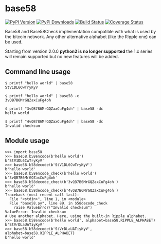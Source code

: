 # base58

[![PyPI Version][pypi-image]](https://pypi.python.org/pypi?name=base58&:action=display)
[![PyPI Downloads][pypi-downloads-image]](https://pypi.python.org/pypi?name=base58&:action=display)
[![Build Status][travis-image]](https://travis-ci.org/keis/base58)
[![Coverage Status][coveralls-image]](https://coveralls.io/r/keis/base58?branch=master)

Base58 and Base58Check implementation compatible with what is used by the
bitcoin network. Any other alternative alphabet (like the Ripple one) can be used.

Starting from version 2.0.0 **python2 is no longer supported** the 1.x series
will remain supported but no new features will be added.


## Command line usage

    $ printf "hello world" | base58
    StV1DL6CwTryKyV

    $ printf "hello world" | base58 -c
    3vQB7B6MrGQZaxCuFg4oh

    $ printf "3vQB7B6MrGQZaxCuFg4oh" | base58 -dc
    hello world

    $ printf "4vQB7B6MrGQZaxCuFg4oh" | base58 -dc
    Invalid checksum


## Module usage

    >>> import base58
    >>> base58.b58encode(b'hello world')
    b'StV1DL6CwTryKyV'
    >>> base58.b58decode(b'StV1DL6CwTryKyV')
    b'hello world'
    >>> base58.b58encode_check(b'hello world')
    b'3vQB7B6MrGQZaxCuFg4oh'
    >>> base58.b58decode_check(b'3vQB7B6MrGQZaxCuFg4oh')
    b'hello world'
    >>> base58.b58decode_check(b'4vQB7B6MrGQZaxCuFg4oh')
    Traceback (most recent call last):
      File "<stdin>", line 1, in <module>
      File "base58.py", line 89, in b58decode_check
        raise ValueError("Invalid checksum")
    ValueError: Invalid checksum
    # Use another alphabet. Here, using the built-in Ripple alphabet.
    >>> base58.b58encode(b'hello world', alphabet=base58.RIPPLE_ALPHABET)
    b'StVrDLaUATiyKyV'
    >>> base58.b58decode(b'StVrDLaUATiyKyV', alphabet=base58.RIPPLE_ALPHABET)
    b'hello world'


[pypi-image]: https://img.shields.io/pypi/v/base58.svg?style=flat
[pypi-downloads-image]: https://img.shields.io/pypi/dm/base58.svg?style=flat
[travis-image]: https://img.shields.io/travis/keis/base58.svg?style=flat
[coveralls-image]: https://img.shields.io/coveralls/keis/base58.svg?style=flat
